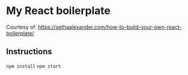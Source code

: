 # My React boilerplate

Courtesy of: https://sethaalexander.com/how-to-build-your-own-react-boilerplate/

## Instructions

`npm install`
`npm start`
